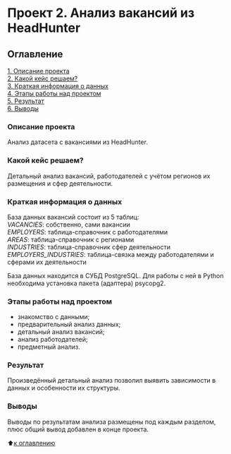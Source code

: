 # Проект 2. Анализ вакансий из HeadHunter

## Оглавление
[1. Описание проекта](https://github.com/Galaeva-Elena/SF_DST/tree/main/PROJECT-2#описание-проекта)\
[2. Какой кейс решаем?](https://github.com/Galaeva-Elena/SF_DST/tree/main/PROJECT-2#какой-кейс-решаем)\
[3. Краткая информация о данных](https://github.com/Galaeva-Elena/SF_DST/tree/main/PROJECT-2#краткая-информация-о-данных)\
[4. Этапы работы над проектом](https://github.com/Galaeva-Elena/SF_DST/tree/main/PROJECT-2#этапы-работы-над-проектом)\
[5. Результат](https://github.com/Galaeva-Elena/SF_DST/tree/main/PROJECT-2#результат)\
[6. Выводы](https://github.com/Galaeva-Elena/SF_DST/tree/main/PROJECT-2#выводы)

### Описание проекта
Анализ датасета с вакансиями из HeadHunter.

### Какой кейс решаем?
Детальный анализ вакансий, работодателей с учётом регионов их размещения и сфер деятельности.

### Краткая информация о данных
База данных вакансий состоит из 5 таблиц: \
*VACANCIES*: собственно, сами вакансии \
*EMPLOYERS*: таблица-справочник с работодателями \
*AREAS*: таблица-справочник с регионами \
*INDUSTRIES*: таблица-справочник сфер деятельности \
*EMPLOYERS_INDUSTRIES*: таблица-связка между работодателями и сферами их деятельности 

База данных находится в СУБД PostgreSQL. Для работы с ней в Python необходима установка пакета (адаптера) psycopg2.

### Этапы работы над проектом
- знакомство с данными;
- предварительный анализ данных;
- детальный анализ вакансий;
- анализ работодателей;
- предметный анализ.

### Результат
Произведённый детальный анализ позволил выявить зависимости в данных и особенности их структуры.

### Выводы
Выводы по результатам анализа размещены под каждым разделом, плюс общий вывод добавлен в конце проекта.

:arrow_up:[к оглавлению](https://github.com/Galaeva-Elena/SF_DST/tree/main/PROJECT-2#оглавление)